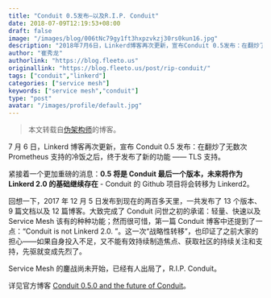 ```yaml
---
title: "Conduit 0.5发布—以及R.I.P. Conduit"
date: 2018-07-09T12:19:53+08:00
draft: false
image: "/images/blog/006tNc79gy1ft3hxpzvkzj30rs0kun16.jpg"
description: "2018年7月6日，Linkerd博客再次更新，宣布Conduit 0.5发布：在翻炒了无数次Prometheus支持的冷饭之后，终于发布了新的功能——TLS支持。紧接着一个更加重磅的消息：0.5将是Conduit最后一个版本，未来将作为Linkerd 2.0的基础继续存在——Conduit 的 Github 项目将会转移为Linkerd2。"
author: "崔秀龙"
authorlink: "https://blog.fleeto.us"
originallink: "https://blog.fleeto.us/post/rip-conduit/"
tags: ["conduit","linkerd"]
categories: ["service mesh"]
keywords: ["service mesh","conduit"]
type: "post"
avatar: "/images/profile/default.jpg"
---
```


> 本文转载自[伪架构师](https://blog.fleeto.us)的博客。

7 月 6 日，Linkerd 博客再次更新，宣布 Conduit 0.5 发布：在翻炒了无数次 Prometheus 支持的冷饭之后，终于发布了新的功能 —— TLS 支持。

紧接着一个更加重磅的消息：**0.5 将是 Conduit 最后一个版本，未来将作为 Linkerd 2.0 的基础继续存在** - Conduit 的 Github 项目将会转移为 Linkerd2。

回想一下，2017 年 12 月 5 日发布到现在的两百多天里，一共发布了 13 个版本、9 篇文档以及 12 篇博客。大致完成了 Conduit 问世之初的承诺：轻量、快速以及 Service Mesh 该有的种种功能；然而很可惜，第一篇 Conduit 博客中还提到了一点：“Conduit is not Linkerd 2.0. ”。这一次“战略性转移”，也印证了之前大家的担心——如果自身投入不足，又不能有效持续制造焦点、获取社区的持续关注和支持，先驱就变成先烈了。

Service Mesh 的鏖战尚未开始，已经有人出局了，R.I.P. Conduit。

详见官方博客  [Conduit 0.5.0 and the future of Conduit](https://blog.conduit.io/2018/07/06/conduit-0-5-and-the-future/)。
